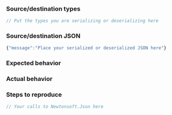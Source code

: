 <!--

If you have questions about how to use Json.NET, please read the Json.NET documentation or ask on Stack Overflow.

http://www.newtonsoft.com/json/help
http://stackoverflow.com/questions/tagged/json.net

There are thousands of Json.NET questions on Stack Overflow with the json.net tag.

GitHub issues are only for reporting bugs, not questions or help.

-->

### Source/destination types

```csharp
// Put the types you are serializing or deserializing here
```

### Source/destination JSON

```javascript
{"message":"Place your serialized or deserialized JSON here"}
```

### Expected behavior

<!-- What did you expect to happen? -->

### Actual behavior

<!-- What happened instead? -->

### Steps to reproduce

```csharp
// Your calls to Newtonsoft.Json here
```
